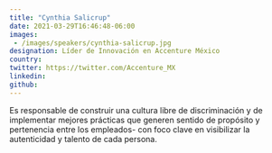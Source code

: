 ```yaml
---
title: "Cynthia Salicrup"
date: 2021-03-29T16:46:48-06:00
images: 
 - /images/speakers/cynthia-salicrup.jpg
designation: Líder de Innovación en Accenture México
country: 
twitter: https://twitter.com/Accenture_MX
linkedin: 
github: 
---
```


Es responsable de construir una cultura libre de discriminación y de implementar mejores prácticas que generen sentido de propósito y pertenencia entre los empleados- con foco clave en visibilizar la autenticidad y talento de cada persona. 